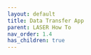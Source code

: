```yaml
---
layout: default
title: Data Transfer App
parent: LASER How To
nav_order: 1.4
has_children: true
---
```


